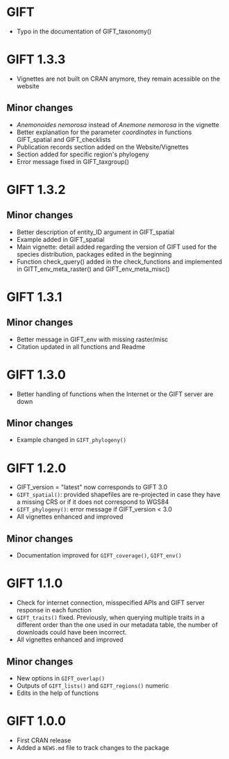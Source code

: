 # GIFT

* Typo in the documentation of GIFT_taxonomy()

# GIFT 1.3.3
* Vignettes are not built on CRAN anymore, they remain acessible on the website

## Minor changes

* *Anemonoides nemorosa* instead of *Anemone nemorosa* in the vignette
* Better explanation for the parameter *coordinates* in functions
GIFT_spatial and GIFT_checklists
* Publication records section added on the Website/Vignettes
* Section added for specific region's phylogeny
* Error message fixed in GIFT_taxgroup()

# GIFT 1.3.2
## Minor changes

* Better description of entity_ID argument in GIFT_spatial
* Example added in GIFT_spatial
* Main vignette: detail added regarding the version of GIFT used for the
species distribution, packages edited in the beginning
* Function check_query() added in the check_functions and implemented in
GITT_env_meta_raster() and GIFT_env_meta_misc()

# GIFT 1.3.1
## Minor changes

* Better message in GIFT_env with missing raster/misc
* Citation updated in all functions and Readme

# GIFT 1.3.0

* Better handling of functions when the Internet or the GIFT server are down

## Minor changes

* Example changed in `GIFT_phylogeny()`

# GIFT 1.2.0

* GIFT_version = "latest" now corresponds to GIFT 3.0
* `GIFT_spatial()`: provided shapefiles are re-projected in case they have a
missing CRS or if it does not correspond to WGS84
* `GIFT_phylogeny()`: error message if GIFT_version < 3.0
* All vignettes enhanced and improved

## Minor changes

* Documentation improved for `GIFT_coverage()`, `GIFT_env()`

# GIFT 1.1.0

* Check for internet connection, misspecified APIs and GIFT server response in
each function
* `GIFT_traits()` fixed. Previously, when querying multiple traits in a
different order than the one used in our metadata table, the number of
downloads could have been incorrect.
* All vignettes enhanced and improved

## Minor changes

* New options in `GIFT_overlap()`
* Outputs of `GIFT_lists()` and `GIFT_regions()` numeric
* Edits in the help of functions

# GIFT 1.0.0

* First CRAN release
* Added a `NEWS.md` file to track changes to the package

